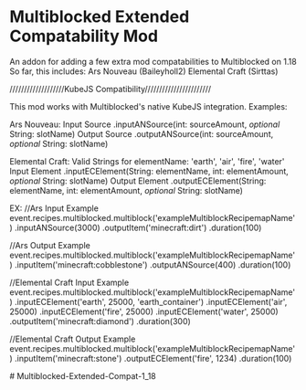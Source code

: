 # Multiblocked Extended Compatability Mod

An addon for adding a few extra mod compatabilities to Multiblocked on 1.18
So far, this includes: 
Ars Nouveau (Baileyholl2)
Elemental Craft (Sirttas)

///////////////////KubeJS Compatibility///////////////////////

This mod works with Multiblocked's native KubeJS integration.
Examples:

Ars Nouveau:
Input Source
.inputANSource(int: sourceAmount, *optional* String: slotName)
Output Source
.outputANSource(int: sourceAmount, *optional* String: slotName)

Elemental Craft:
Valid Strings for elementName: 'earth', 'air', 'fire', 'water'
Input Element
.inputECElement(String: elementName, int: elementAmount, *optional* String: slotName)
Output Element
.outputECElement(String: elementName, int: elementAmount, *optional* String: slotName)

EX: 
//Ars Input Example
event.recipes.multiblocked.multiblock('exampleMultiblockRecipemapName')
.inputANSource(3000)
.outputItem('minecraft:dirt')
.duration(100)

//Ars Output Example
event.recipes.multiblocked.multiblock('exampleMultiblockRecipemapName')
.inputItem('minecraft:cobblestone')
.outputANSource(400)
.duration(100)

//Elemental Craft Input Example
event.recipes.multiblocked.multiblock('exampleMultiblockRecipemapName')
.inputECElement('earth', 25000, 'earth_container')
.inputECElement('air', 25000)
.inputECElement('fire', 25000)
.inputECElement('water', 25000)
.outputItem('minecraft:diamond')
.duration(300)

//Elemental Craft Output Example
event.recipes.multiblocked.multiblock('exampleMultiblockRecipemapName')
.inputItem('minecraft:stone')
.outputECElement('fire', 1234)
.duration(100)

#   M u l t i b l o c k e d - E x t e n d e d - C o m p a t - 1 _ 1 8 
 
 
